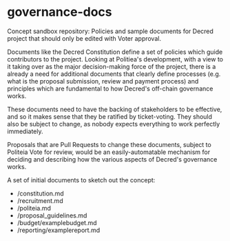 # governance-docs
Concept sandbox repository: Policies and sample documents for Decred project that should only be edited with Voter approval.

Documents like the Decred Constitution define a set of policies which guide contributors to the project. Looking at Politiea's development, with a view to it taking over as the major decision-making force of the project, there is a already a need for additional documents that clearly define processes (e.g. what is the proposal submission, review and payment process) and principles which are fundamental to how Decred's off-chain governance works.

These documents need to have the backing of stakeholders to be effective, and so it makes sense that they be ratified by ticket-voting. They should also be subject to change, as nobody expects everything to work perfectly immediately.

Proposals that are Pull Requests to change these documents, subject to Politeia Vote for review, would be an easily-automatable mechanism for deciding and describing how the various aspects of Decred's governance works.

A set of initial documents to sketch out the concept:
* /constitution.md
* /recruitment.md
* /politeia.md
* /proposal_guidelines.md
* /budget/examplebudget.md
* /reporting/examplereport.md
